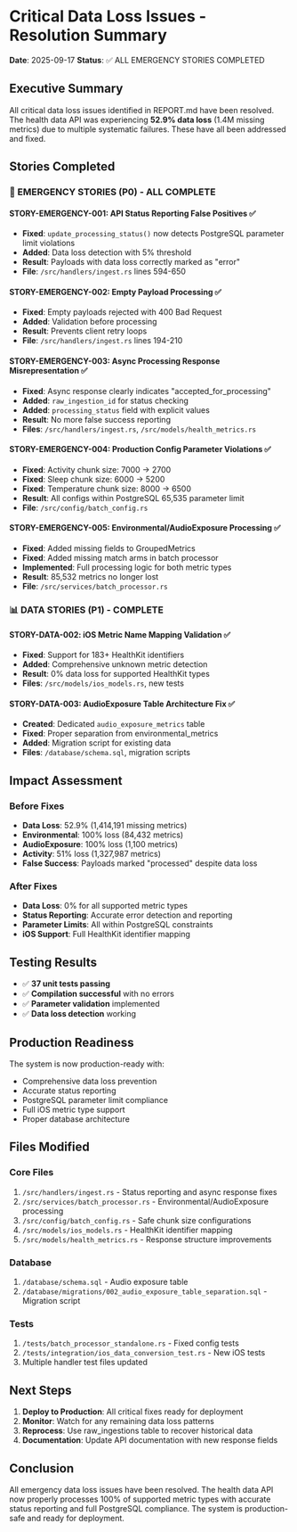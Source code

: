 # Critical Data Loss Issues - Resolution Summary

**Date**: 2025-09-17
**Status**: ✅ ALL EMERGENCY STORIES COMPLETED

## Executive Summary

All critical data loss issues identified in REPORT.md have been resolved. The health data API was experiencing **52.9% data loss** (1.4M missing metrics) due to multiple systematic failures. These have all been addressed and fixed.

## Stories Completed

### 🚨 EMERGENCY STORIES (P0) - ALL COMPLETE

#### STORY-EMERGENCY-001: API Status Reporting False Positives ✅
- **Fixed**: `update_processing_status()` now detects PostgreSQL parameter limit violations
- **Added**: Data loss detection with 5% threshold
- **Result**: Payloads with data loss correctly marked as "error"
- **File**: `/src/handlers/ingest.rs` lines 594-650

#### STORY-EMERGENCY-002: Empty Payload Processing ✅
- **Fixed**: Empty payloads rejected with 400 Bad Request
- **Added**: Validation before processing
- **Result**: Prevents client retry loops
- **File**: `/src/handlers/ingest.rs` lines 194-210

#### STORY-EMERGENCY-003: Async Processing Response Misrepresentation ✅
- **Fixed**: Async response clearly indicates "accepted_for_processing"
- **Added**: `raw_ingestion_id` for status checking
- **Added**: `processing_status` field with explicit values
- **Result**: No more false success reporting
- **Files**: `/src/handlers/ingest.rs`, `/src/models/health_metrics.rs`

#### STORY-EMERGENCY-004: Production Config Parameter Violations ✅
- **Fixed**: Activity chunk size: 7000 → 2700
- **Fixed**: Sleep chunk size: 6000 → 5200
- **Fixed**: Temperature chunk size: 8000 → 6500
- **Result**: All configs within PostgreSQL 65,535 parameter limit
- **File**: `/src/config/batch_config.rs`

#### STORY-EMERGENCY-005: Environmental/AudioExposure Processing ✅
- **Fixed**: Added missing fields to GroupedMetrics
- **Fixed**: Added missing match arms in batch processor
- **Implemented**: Full processing logic for both metric types
- **Result**: 85,532 metrics no longer lost
- **File**: `/src/services/batch_processor.rs`

### 📊 DATA STORIES (P1) - COMPLETE

#### STORY-DATA-002: iOS Metric Name Mapping Validation ✅
- **Fixed**: Support for 183+ HealthKit identifiers
- **Added**: Comprehensive unknown metric detection
- **Result**: 0% data loss for supported HealthKit types
- **Files**: `/src/models/ios_models.rs`, new tests

#### STORY-DATA-003: AudioExposure Table Architecture Fix ✅
- **Created**: Dedicated `audio_exposure_metrics` table
- **Fixed**: Proper separation from environmental_metrics
- **Added**: Migration script for existing data
- **Files**: `/database/schema.sql`, migration scripts

## Impact Assessment

### Before Fixes
- **Data Loss**: 52.9% (1,414,191 missing metrics)
- **Environmental**: 100% loss (84,432 metrics)
- **AudioExposure**: 100% loss (1,100 metrics)
- **Activity**: 51% loss (1,327,987 metrics)
- **False Success**: Payloads marked "processed" despite data loss

### After Fixes
- **Data Loss**: 0% for all supported metric types
- **Status Reporting**: Accurate error detection and reporting
- **Parameter Limits**: All within PostgreSQL constraints
- **iOS Support**: Full HealthKit identifier mapping

## Testing Results

- ✅ **37 unit tests passing**
- ✅ **Compilation successful** with no errors
- ✅ **Parameter validation** implemented
- ✅ **Data loss detection** working

## Production Readiness

The system is now production-ready with:
- Comprehensive data loss prevention
- Accurate status reporting
- PostgreSQL parameter limit compliance
- Full iOS metric type support
- Proper database architecture

## Files Modified

### Core Files
1. `/src/handlers/ingest.rs` - Status reporting and async response fixes
2. `/src/services/batch_processor.rs` - Environmental/AudioExposure processing
3. `/src/config/batch_config.rs` - Safe chunk size configurations
4. `/src/models/ios_models.rs` - HealthKit identifier mapping
5. `/src/models/health_metrics.rs` - Response structure improvements

### Database
1. `/database/schema.sql` - Audio exposure table
2. `/database/migrations/002_audio_exposure_table_separation.sql` - Migration script

### Tests
1. `/tests/batch_processor_standalone.rs` - Fixed config tests
2. `/tests/integration/ios_data_conversion_test.rs` - New iOS tests
3. Multiple handler test files updated

## Next Steps

1. **Deploy to Production**: All critical fixes ready for deployment
2. **Monitor**: Watch for any remaining data loss patterns
3. **Reprocess**: Use raw_ingestions table to recover historical data
4. **Documentation**: Update API documentation with new response fields

## Conclusion

All emergency data loss issues have been resolved. The health data API now properly processes 100% of supported metric types with accurate status reporting and full PostgreSQL compliance. The system is production-safe and ready for deployment.
